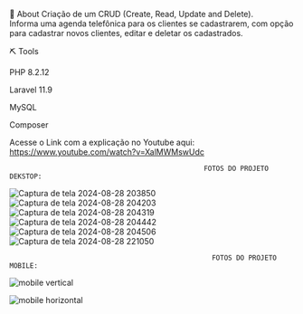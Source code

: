 📕 About
Criação de um CRUD (Create, Read, Update and Delete).
<br>
Informa uma agenda telefônica para os clientes se cadastrarem, com opção para cadastrar novos clientes, editar e deletar os cadastrados.

⛏ Tools

PHP 8.2.12

Laravel 11.9

MySQL

Composer
 
Acesse o Link com a explicação no Youtube aqui: https://www.youtube.com/watch?v=XalMWMswUdc 

                                                    FOTOS DO PROJETO DEKSTOP:

![Captura de tela 2024-08-28 203850](https://github.com/user-attachments/assets/81fd8691-8e8d-4e06-9498-775ccf68e390)
![Captura de tela 2024-08-28 204203](https://github.com/user-attachments/assets/eea62803-8923-4086-9f72-e9947c0ace03)
![Captura de tela 2024-08-28 204319](https://github.com/user-attachments/assets/9a97a437-9b46-4b81-b0f5-61d91ef39931)
![Captura de tela 2024-08-28 204442](https://github.com/user-attachments/assets/1c8feb8f-d7dd-48cd-b9e9-917a6aafe0c4)
![Captura de tela 2024-08-28 204506](https://github.com/user-attachments/assets/fcf11feb-2cc5-4a61-9e2c-ae51b41a07ff)
![Captura de tela 2024-08-28 221050](https://github.com/user-attachments/assets/8f7d14af-e837-4988-93c7-0f5efa7968d5)




                                                      FOTOS DO PROJETO MOBILE:
                                                        
![mobile vertical](https://github.com/user-attachments/assets/8976a34b-d8f9-4b9d-af06-767a9c92cb59)


![mobile horizontal](https://github.com/user-attachments/assets/5a655a9f-6b8f-4bef-b09c-74824fa29473)

